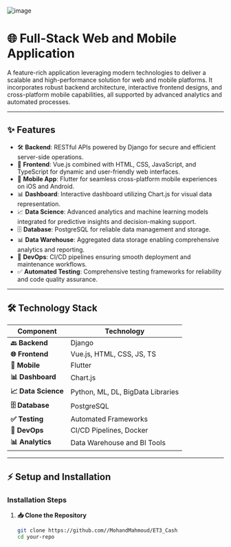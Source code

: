 ![image](https://github.com/MohandMahmoud/ET3_Cash/blob/main/DALL%C2%B7E%202024-12-14%2014.58.40%20-%20A%20system%20architecture%20diagram%20for%20a%20full-stack%20application%2C%20showing%20interactions%20between%20frontend%2C%20backend%2C%20mobile%20app%2C%20database%2C%20and%20data%20warehouse.%20.webp)
# 🌐 Full-Stack Web and Mobile Application  

A feature-rich application leveraging modern technologies to deliver a scalable and high-performance solution for web and mobile platforms. It incorporates robust backend architecture, interactive frontend designs, and cross-platform mobile capabilities, all supported by advanced analytics and automated processes.

---

## **✨ Features**

- 🛠️ **Backend**: RESTful APIs powered by Django for secure and efficient server-side operations.  
- 🎨 **Frontend**: Vue.js combined with HTML, CSS, JavaScript, and TypeScript for dynamic and user-friendly web interfaces.  
- 📱 **Mobile App**: Flutter for seamless cross-platform mobile experiences on iOS and Android.  
- 📊 **Dashboard**: Interactive dashboard utilizing Chart.js for visual data representation.  
- 📈 **Data Science**: Advanced analytics and machine learning models integrated for predictive insights and decision-making support.  
- 🗄️ **Database**: PostgreSQL for reliable data management and storage.  
- 📊 **Data Warehouse**: Aggregated data storage enabling comprehensive analytics and reporting.  
- 🚀 **DevOps**: CI/CD pipelines ensuring smooth deployment and maintenance workflows.  
- ✅ **Automated Testing**: Comprehensive testing frameworks for reliability and code quality assurance.  

---

## **🛠️ Technology Stack**

| Component             | Technology                        |
|------------------------|------------------------------------|
| **🔙 Backend**        | Django                            |
| **🌐 Frontend**       | Vue.js, HTML, CSS, JS, TS         |
| **📱 Mobile**         | Flutter                           |
| **📊 Dashboard**      | Chart.js                          |
| **📈 Data Science**   | Python, ML, DL, BigData Libraries              |
| **🗄️ Database**       | PostgreSQL                        |
| **✅ Testing**         | Automated Frameworks              |
| **🚀 DevOps**         | CI/CD Pipelines, Docker           |
| **📊 Analytics**      | Data Warehouse and BI Tools       |

---

## **⚡ Setup and Installation**

### **Installation Steps**  

1. **📥 Clone the Repository**  
   ```bash
   git clone https://github.com//MohandMahmoud/ET3_Cash
   cd your-repo

